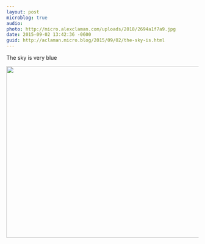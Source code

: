 ```yaml
---
layout: post
microblog: true
audio: 
photo: http://micro.alexclaman.com/uploads/2018/2694a1f7a9.jpg
date: 2015-09-02 13:42:36 -0600
guid: http://aclaman.micro.blog/2015/09/02/the-sky-is.html
---
```

The sky is very blue

<img src="http://micro.alexclaman.com/uploads/2018/2694a1f7a9.jpg" width="600" height="450" />
